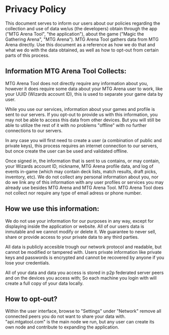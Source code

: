 # Privacy Policy

This document serves to inform our users about our policies regarding the collection and use of data we/us (the developers) obtain through the app ("MTG Arena Tool", "the application"), about the game ("Magic the Gathering Arena", "MTG Arena").
MTG Arena Tool gathers data from MTG Arena directly. Use this document as a reference as how we do that and what we do with the data obtained, as well as how to opt-out from certain parts of this process.

## Information MTG Arena Tool Collects:

MTG Arena Tool does not directly require any information about you, however it does require some data about your MTG Arena user to work, like your UUID (Wizards account ID), this is used to separate your game data by user.

While you use our services, information about your games and profile is sent to our servers. If you opt-out to provide us with this information, you may not be able to access this data from other devices. But you will still be able to utilize the rest of it with no problems "offline" with no further connections to our servers.

In any case you will first need to create a user (a combination of public and private keys), this process requires an internet connection to our servers, but once create the user can be used and validated offline.

Once signed in, the information that is sent to us contains, or may contain, your Wizards account ID, nickname, MTG Arena profile data, and log of events in-game (which may contain deck lists, match results, draft picks, inventory, etc). We do not collect any personal information about you, nor do we link any of this information with any user profiles or services you may already use besides MTG Arena and MTG Arena Tool. MTG Arena Tool does not collect nor require any type of email adress or phone number.

## How we use this information:

We do not use your information for our purposes in any way, except for displaying inside the application or website. All of our users data is inmutable and we cannot modify or delete it. We guarantee to never sell, share or provide access to your private data to any third parties.

All data is publicly accesible trough our network protocol and readable, but cannot be modified or tampered with. Users private information like private keys and passwords is encrypted and cannot be recovered by anyone if you lose your credentials.

All of your data and data you access is stored in p2p federated server peers and on the devices you access with; So each machine you login with will create a full copy of your data locally.

## How to opt-out?

Within the user interface, browse to "Settings" under "Network" remove all connected peers you do not want to share your data with. "api.mtgatool.com" is the main node we run, but any user can create its own node and contribute to expanding the application.

